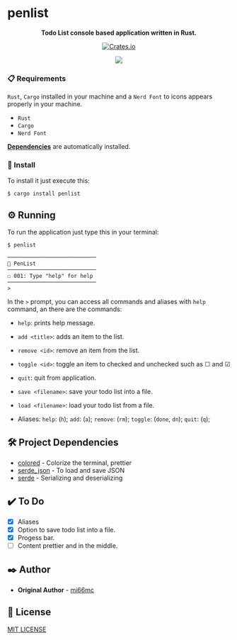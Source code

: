 # penlist

<div align="center">

**Todo List console based application written in Rust.**

[![Crates.io](https://img.shields.io/crates/v/penlist)](https://crates.io/crates/penlist)
</div>
<p align="center">
    <img src="https://imgur.com/tLV8dKj.png"/>
</p>

### 📋 Requirements

`Rust`, `Cargo` installed in your machine and a `Nerd Font` to icons appears properly in your machine.

- `Rust`
- `Cargo`
- `Nerd Font`

**[Dependencies](#-project-dependencies)** are automatically installed.

### 🔧 Install

To install it just execute this:

```
$ cargo install penlist
```

## ⚙️ Running

To run the application just type this in your terminal:

```
$ penlist
```

```
────────────────────────────
🐧 PenList
────────────────────────────
☐ 001: Type "help" for help
────────────────────────────
>
```

In the `>` prompt, you can access all commands and aliases with `help` command, an there are the commands:

- `help`: prints help message.
- `add <title>`: adds an item to the list.
- `remove <id>`: remove an item from the list.
- `toggle <id>`: toggle an item to checked and unchecked such as ☐ and ☑
- `quit`: quit from application.
- `save <filename>`: save your todo list into a file.
- `load <filename>`: load your todo list from a file.

- Aliases: `help`: (`h`); `add`: (`a`); `remove`: (`rm`); `toggle`: (`done`, `dn`); `quit`: (`q`);

## 🛠️ Project Dependencies

* [colored](https://crates.io/crates/colored) - Colorize the terminal, prettier
* [serde_json](https://github.com/serde-rs/https://crates.io/crates/serde_json) - To load and save JSON
* [serde](https://crates.io/crates/serde) - Serializing and deserializing

## ✔️ To Do

- [x] Aliases
- [x] Option to save todo list into a file.
- [x] Progess bar.
- [ ] Content prettier and in the middle.

## ✒️ Author

* **Original Author** - [mi66mc](https://github.com/mi66mc)

## 📄 License

[MIT LICENSE](https://github.com/mi66mc/penlist/LICENSE)